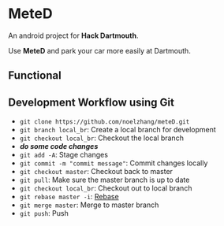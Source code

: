 # MeteD
An android project for **Hack Dartmouth**.

Use **MeteD** and park your car more easily at Dartmouth.

## Functional

## Development Workflow using Git
* `git clone https://github.com/noelzhang/meteD.git`
* `git branch local_br`: Create a local branch for development
* `git checkout local_br`: Checkout the local branch
* **_do some code changes_**
* `git add -A`: Stage changes
* `git commit -m "commit message"`: Commit changes locally
* `git checkout master`: Checkout back to master
* `git pull`: Make sure the master branch is up to date
* `git checkout local_br`: Checkout out to local branch
* `git rebase master -i`: [Rebase](https://git-scm.com/docs/git-rebase)
* `git merge master`: Merge to master branch
* `git push`: Push
